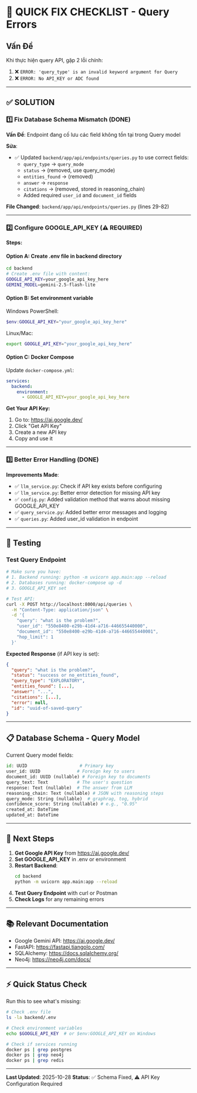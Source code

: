 # 🔧 QUICK FIX CHECKLIST - Query Errors

## Vấn Đề
Khi thực hiện query API, gặp 2 lỗi chính:
1. ❌ `ERROR: 'query_type' is an invalid keyword argument for Query`
2. ❌ `ERROR: No API_KEY or ADC found`

---

## ✅ SOLUTION

### 1️⃣ Fix Database Schema Mismatch (DONE)

**Vấn Đề**: Endpoint đang cố lưu các field không tồn tại trong Query model

**Sửa**:
- ✅ Updated `backend/app/api/endpoints/queries.py` to use correct fields:
  - `query_type` → `query_mode`
  - `status` → (removed, use query_mode)
  - `entities_found` → (removed)
  - `answer` → `response`
  - `citations` → (removed, stored in reasoning_chain)
  - Added required `user_id` and `document_id` fields

**File Changed**: `backend/app/api/endpoints/queries.py` (lines 29-82)

---

### 2️⃣ Configure GOOGLE_API_KEY (⚠️ REQUIRED)

**Steps:**

#### Option A: Create .env file in backend directory

```bash
cd backend
# Create .env file with content:
GOOGLE_API_KEY=your_google_api_key_here
GEMINI_MODEL=gemini-2.5-flash-lite
```

#### Option B: Set environment variable

Windows PowerShell:
```powershell
$env:GOOGLE_API_KEY="your_google_api_key_here"
```

Linux/Mac:
```bash
export GOOGLE_API_KEY="your_google_api_key_here"
```

#### Option C: Docker Compose
Update `docker-compose.yml`:
```yaml
services:
  backend:
    environment:
      - GOOGLE_API_KEY=your_google_api_key_here
```

**Get Your API Key:**
1. Go to: https://ai.google.dev/
2. Click "Get API Key"
3. Create a new API key
4. Copy and use it

---

### 3️⃣ Better Error Handling (DONE)

**Improvements Made**:
- ✅ `llm_service.py`: Check if API key exists before configuring
- ✅ `llm_service.py`: Better error detection for missing API key
- ✅ `config.py`: Added validation method that warns about missing GOOGLE_API_KEY
- ✅ `query_service.py`: Added better error messages and logging
- ✅ `queries.py`: Added user_id validation in endpoint

---

## 🧪 Testing

### Test Query Endpoint

```bash
# Make sure you have:
# 1. Backend running: python -m uvicorn app.main:app --reload
# 2. Databases running: docker-compose up -d
# 3. GOOGLE_API_KEY set

# Test API:
curl -X POST http://localhost:8000/api/queries \
  -H "Content-Type: application/json" \
  -d '{
    "query": "what is the problem?",
    "user_id": "550e8400-e29b-41d4-a716-446655440000",
    "document_id": "550e8400-e29b-41d4-a716-446655440001",
    "hop_limit": 1
  }'
```

**Expected Response** (if API key is set):
```json
{
  "query": "what is the problem?",
  "status": "success or no_entities_found",
  "query_type": "EXPLORATORY",
  "entities_found": [...],
  "answer": "...",
  "citations": [...],
  "error": null,
  "id": "uuid-of-saved-query"
}
```

---

## 📋 Database Schema - Query Model

Current Query model fields:
```python
id: UUID                    # Primary key
user_id: UUID              # Foreign key to users
document_id: UUID (nullable) # Foreign key to documents
query_text: Text           # The user's question
response: Text (nullable)  # The answer from LLM
reasoning_chain: Text (nullable) # JSON with reasoning steps
query_mode: String (nullable)  # graphrag, tog, hybrid
confidence_score: String (nullable) # e.g., "0.95"
created_at: DateTime
updated_at: DateTime
```

---

## 🚀 Next Steps

1. **Get Google API Key** from https://ai.google.dev/
2. **Set GOOGLE_API_KEY** in .env or environment
3. **Restart Backend**: 
   ```bash
   cd backend
   python -m uvicorn app.main:app --reload
   ```
4. **Test Query Endpoint** with curl or Postman
5. **Check Logs** for any remaining errors

---

## 📚 Relevant Documentation

- Google Gemini API: https://ai.google.dev/
- FastAPI: https://fastapi.tiangolo.com/
- SQLAlchemy: https://docs.sqlalchemy.org/
- Neo4j: https://neo4j.com/docs/

---

## ⚡ Quick Status Check

Run this to see what's missing:
```bash
# Check .env file
ls -la backend/.env

# Check environment variables
echo $GOOGLE_API_KEY  # or $env:GOOGLE_API_KEY on Windows

# Check if services running
docker ps | grep postgres
docker ps | grep neo4j
docker ps | grep redis
```

---

**Last Updated**: 2025-10-28
**Status**: ✅ Schema Fixed, ⚠️ API Key Configuration Required

